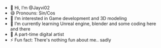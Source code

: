 - 👋 Hi, I’m @Jayvi02
- 😄 Pronouns: Sin/Cos
- 👀 I’m interested in Game development and 3D modeling
- 🌱 I’m currently learning Unreal engine, blender and some coding here and there
- 🎨 A part-time digital artist
- ⚡ Fun fact: There's nothing fun about me.. sadly 



